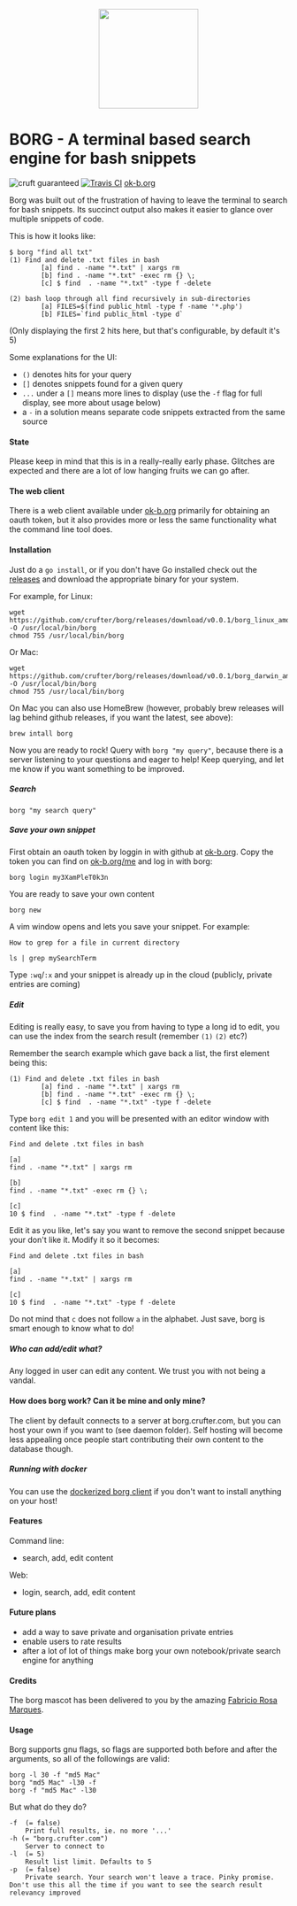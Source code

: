 <p align="center"><img height="180px" width="180px" src="https://github.com/fabric-8/borg/raw/master/borg_mascot.png" alt=""></p>

BORG - A terminal based search engine for bash snippets 
===
![cruft guaranteed](https://img.shields.io/badge/cruft-guaranteed-green.svg) [![Travis CI](https://api.travis-ci.org/crufter/borg.svg?branch=master)](https://travis-ci.org/crufter/borg) [ok-b.org](http://ok-b.org)

Borg was built out of the frustration of having to leave the terminal to search for bash snippets.
Its succinct output also makes it easier to glance over multiple snippets of code.

This is how it looks like:

```
$ borg "find all txt"
(1) Find and delete .txt files in bash
        [a] find . -name "*.txt" | xargs rm
        [b] find . -name "*.txt" -exec rm {} \;
        [c] $ find  . -name "*.txt" -type f -delete

(2) bash loop through all find recursively in sub-directories
        [a] FILES=$(find public_html -type f -name '*.php')
        [b] FILES=`find public_html -type d`
```

(Only displaying the first 2 hits here, but that's configurable, by default it's 5)

Some explanations for the UI:
- `()` denotes hits for your query
- `[]` denotes snippets found for a given query
- `...` under a `[]` means more lines to display (use the `-f` flag for full display, see more about usage below)
- a `-` in a solution means separate code snippets extracted from the same source

#### State

Please keep in mind that this is in a really-really early phase. Glitches are expected and there are a lot of low hanging fruits we can go after.

#### The web client

There is a web client available under [ok-b.org](http://ok-b.org) primarily for obtaining an oauth token, but it also provides more or less the same functionality what the command line tool does.

#### Installation

Just do a `go install`, or if you don't have Go installed check out the [releases](https://github.com/crufter/borg/releases) and download the appropriate binary for your system. 

For example, for Linux:

```
wget https://github.com/crufter/borg/releases/download/v0.0.1/borg_linux_amd64 -O /usr/local/bin/borg
chmod 755 /usr/local/bin/borg
```

Or Mac:

```
wget https://github.com/crufter/borg/releases/download/v0.0.1/borg_darwin_amd64 -O /usr/local/bin/borg
chmod 755 /usr/local/bin/borg
```

On Mac you can also use HomeBrew (however, probably brew releases will lag behind github releases, if you want the latest, see above):

```
brew intall borg
```

Now you are ready to rock! Query with `borg "my query"`, because there is a server listening to your questions and eager to help!
Keep querying, and let me know if you want something to be improved.

##### Search

```
borg "my search query"
```

##### Save your own snippet

First obtain an oauth token by loggin in with github at [ok-b.org](http://ok-b.org). Copy the token you can find on [ok-b.org/me](http://ok-b.org/me) and log in with borg:

```
borg login my3XamPleT0k3n
```

You are ready to save your own content

```
borg new
```

A vim window opens and lets you save your snippet. For example:

```
How to grep for a file in current directory

ls | grep mySearchTerm
```

Type `:wq`/`:x` and your snippet is already up in the cloud (publicly, private entries are coming)

##### Edit

Editing is really easy, to save you from having to type a long id to edit, you can use the index from the search result (remember `(1)` `(2)` etc?)

Remember the search example which gave back a list, the first element being this:

```
(1) Find and delete .txt files in bash
        [a] find . -name "*.txt" | xargs rm
        [b] find . -name "*.txt" -exec rm {} \;
        [c] $ find  . -name "*.txt" -type f -delete
```

Type `borg edit 1` and you will be presented with an editor window with content like this:

```
Find and delete .txt files in bash
 
[a]
find . -name "*.txt" | xargs rm

[b]
find . -name "*.txt" -exec rm {} \;

[c]
10 $ find  . -name "*.txt" -type f -delete
```

Edit it as you like, let's say you want to remove the second snippet because your don't like it. Modify it so it becomes:

```
Find and delete .txt files in bash
 
[a]
find . -name "*.txt" | xargs rm

[c]
10 $ find  . -name "*.txt" -type f -delete
```

Do not mind that `c` does not follow `a` in the alphabet. Just save, borg is smart enough to know what to do!

##### Who can add/edit what?

Any logged in user can edit any content. We trust you with not being a vandal.

#### How does borg work? Can it be mine and only mine?

The client by default connects to a server at borg.crufter.com, but you can host your own if you want to (see daemon folder).
Self hosting will become less appealing once people start contributing their own content to the database though.

##### Running with docker

You can use the [dockerized borg client](https://github.com/juhofriman/borg-docker) if you don't want to install anything on your host!

#### Features

Command line:
- search, add, edit content

Web:
- login, search, add, edit content

#### Future plans

- add a way to save private and organisation private entries
- enable users to rate results
- after a lot of lot of things make borg your own notebook/private search engine for anything

#### Credits

The borg mascot has been delivered to you by the amazing [Fabricio Rosa Marques](https://dribbble.com/fabric8).

#### Usage

Borg supports gnu flags, so flags are supported both before and after the arguments, so all of the followings are valid:

```
borg -l 30 -f "md5 Mac"
borg "md5 Mac" -l30 -f
borg -f "md5 Mac" -l30
```

But what do they do?

```
-f  (= false)
    Print full results, ie. no more '...'
-h (= "borg.crufter.com")
    Server to connect to
-l  (= 5)
    Result list limit. Defaults to 5
-p  (= false)
    Private search. Your search won't leave a trace. Pinky promise. Don't use this all the time if you want to see the search result relevancy improved
```
